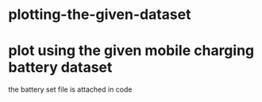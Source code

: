# plotting-the-given-dataset
# plot using the given mobile charging battery dataset 
 the battery set file is attached in code
